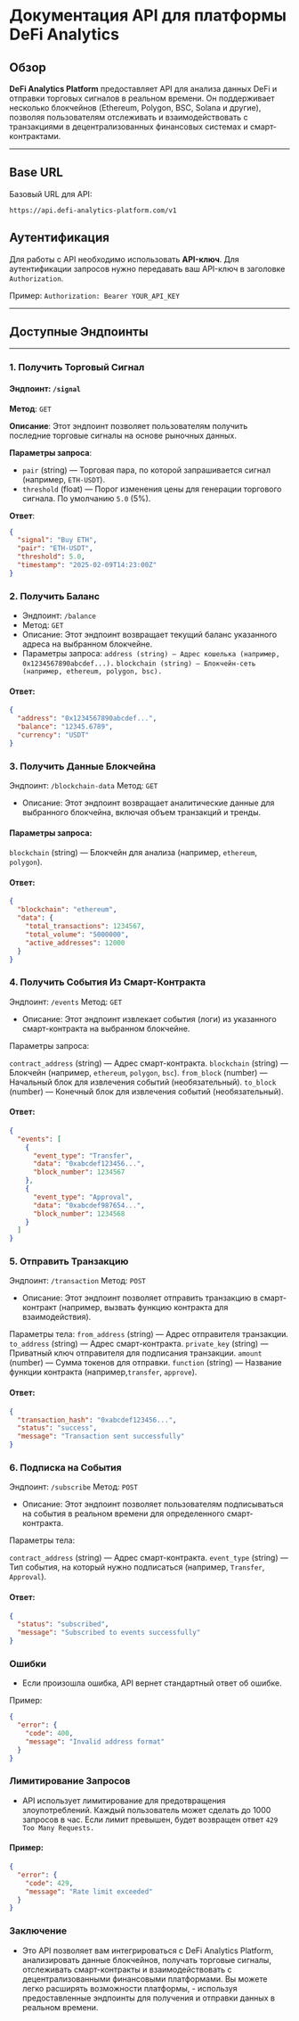 # Документация API для платформы DeFi Analytics

## Обзор

**DeFi Analytics Platform** предоставляет API для анализа данных DeFi и отправки торговых сигналов в реальном времени. Он поддерживает несколько блокчейнов (Ethereum, Polygon, BSC, Solana и другие), позволяя пользователям отслеживать и взаимодействовать с транзакциями в децентрализованных финансовых системах и смарт-контрактами.

---

## **Base URL**

Базовый URL для API:

```https://api.defi-analytics-platform.com/v1```

## **Аутентификация**

Для работы с API необходимо использовать **API-ключ**. Для аутентификации запросов нужно передавать ваш API-ключ в заголовке `Authorization`.

Пример: `Authorization: Bearer YOUR_API_KEY`


---

## Доступные Эндпоинты

---

### 1. **Получить Торговый Сигнал**

#### Эндпоинт: `/signal`

**Метод**: `GET`

**Описание**: Этот эндпоинт позволяет пользователям получить последние торговые сигналы на основе рыночных данных.

**Параметры запроса**:
- `pair` (string) — Торговая пара, по которой запрашивается сигнал (например, `ETH-USDT`).
- `threshold` (float) — Порог изменения цены для генерации торгового сигнала. По умолчанию `5.0` (5%).

**Ответ**:
```json
{
  "signal": "Buy ETH",
  "pair": "ETH-USDT",
  "threshold": 5.0,
  "timestamp": "2025-02-09T14:23:00Z"
}
```

### 2. Получить Баланс

- Эндпоинт: `/balance`
- Метод: `GET`
- Описание: Этот эндпоинт возвращает текущий баланс указанного адреса на выбранном блокчейне.
- Параметры запроса:
`address (string) — Адрес кошелька (например, 0x1234567890abcdef...).`
`blockchain (string) — Блокчейн-сеть (например, ethereum, polygon, bsc).`

#### Ответ:
```json
{
  "address": "0x1234567890abcdef...",
  "balance": "12345.6789",
  "currency": "USDT"
}
```
### 3. Получить Данные Блокчейна

Эндпоинт: `/blockchain-data`
Метод: `GET`

- Описание: Этот эндпоинт возвращает аналитические данные для выбранного блокчейна, включая объем транзакций и тренды.

#### Параметры запроса:

`blockchain` (string) — Блокчейн для анализа (например, `ethereum`, `polygon`).

#### Ответ:
```json
{
  "blockchain": "ethereum",
  "data": {
    "total_transactions": 1234567,
    "total_volume": "5000000",
    "active_addresses": 12000
  }
}
```
### 4. Получить События Из Смарт-Контракта

Эндпоинт: `/events`
Метод: `GET`

- Описание: Этот эндпоинт извлекает события (логи) из указанного смарт-контракта на выбранном блокчейне.

Параметры запроса:

`contract_address` (string) — Адрес смарт-контракта.
`blockchain` (string) — Блокчейн (например, `ethereum`, `polygon`, `bsc`).
`from_block` (number) — Начальный блок для извлечения событий (необязательный).
`to_block` (number) — Конечный блок для извлечения событий (необязательный).
#### Ответ:
```json
{
  "events": [
    {
      "event_type": "Transfer",
      "data": "0xabcdef123456...",
      "block_number": 1234567
    },
    {
      "event_type": "Approval",
      "data": "0xabcdef987654...",
      "block_number": 1234568
    }
  ]
}
```
### 5. Отправить Транзакцию

Эндпоинт: `/transaction`
Метод: `POST`

- Описание: Этот эндпоинт позволяет отправить транзакцию в смарт-контракт (например, вызвать функцию контракта для взаимодействия).

Параметры тела:
`from_address` (string) — Адрес отправителя транзакции.
`to_address` (string) — Адрес смарт-контракта.
`private_key` (string) — Приватный ключ отправителя для подписания транзакции.
`amount` (number) — Сумма токенов для отправки.
`function` (string) — Название функции контракта (например,`transfer`, `approve`).
#### Ответ:

```json
{
  "transaction_hash": "0xabcdef123456...",
  "status": "success",
  "message": "Transaction sent successfully"
}
```

### 6. Подписка на События

Эндпоинт: `/subscribe`
Метод: `POST`

- Описание: Этот эндпоинт позволяет пользователям подписываться на события в реальном времени для определенного смарт-контракта.

Параметры тела:

`contract_address` (string) — Адрес смарт-контракта.
`event_type` (string) — Тип события, на который нужно подписаться (например, `Transfer`, `Approval`).
#### Ответ:
```json
{
  "status": "subscribed",
  "message": "Subscribed to events successfully"
}
```
### Ошибки

- Если произошла ошибка, API вернет стандартный ответ об ошибке.

Пример:
```json
{
  "error": {
    "code": 400,
    "message": "Invalid address format"
  }
}
```

### Лимитирование Запросов
- API использует лимитирование для предотвращения злоупотреблений. Каждый пользователь может сделать до 1000 запросов в час. Если лимит превышен, будет возвращен ответ `429 Too Many Requests.`

#### Пример:

```json
{
  "error": {
    "code": 429,
    "message": "Rate limit exceeded"
  }
}
```
### Заключение
- Это API позволяет вам интегрироваться с DeFi Analytics Platform, анализировать данные блокчейнов, получать торговые сигналы, отслеживать смарт-контракты и взаимодействовать с децентрализованными финансовыми платформами. Вы можете легко расширять возможности платформы, - используя предоставленные эндпоинты для получения и отправки данных в реальном времени.


